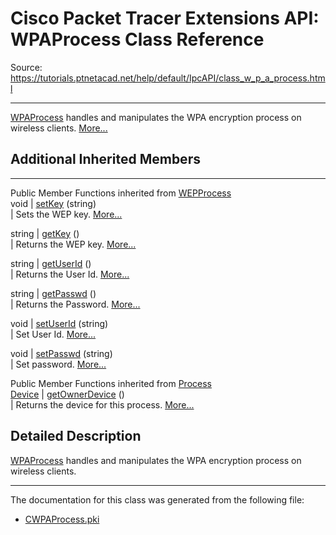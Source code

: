 # Cisco Packet Tracer Extensions API: WPAProcess Class Reference

Source: https://tutorials.ptnetacad.net/help/default/IpcAPI/class_w_p_a_process.html

---

[WPAProcess](class_w_p_a_process.html "WPAProcess handles and manipulates the WPA encryption process on wireless clients.") handles and manipulates the WPA encryption process on wireless clients. [More...](class_w_p_a_process.html#details)

##  Additional Inherited Members  
  
---  
Public Member Functions inherited from [WEPProcess](class_w_e_p_process.html)  
void | [setKey](class_w_e_p_process.html#a9e1d02c7143738f8263307db440c5f84) (string)  
| Sets the WEP key. [More...](class_w_e_p_process.html#a9e1d02c7143738f8263307db440c5f84)  
  
string | [getKey](class_w_e_p_process.html#a15984c5ceda90bdbfb50686105dca20b) ()  
| Returns the WEP key. [More...](class_w_e_p_process.html#a15984c5ceda90bdbfb50686105dca20b)  
  
string | [getUserId](class_w_e_p_process.html#a846a24b4e3bd397a73b4afbd368d103d) ()  
| Returns the User Id. [More...](class_w_e_p_process.html#a846a24b4e3bd397a73b4afbd368d103d)  
  
string | [getPasswd](class_w_e_p_process.html#afe2c2dde6edf217d6ff78d9e81edf584) ()  
| Returns the Password. [More...](class_w_e_p_process.html#afe2c2dde6edf217d6ff78d9e81edf584)  
  
void | [setUserId](class_w_e_p_process.html#ab9031aa456f130ac76135ba3e70aec9c) (string)  
| Set User Id. [More...](class_w_e_p_process.html#ab9031aa456f130ac76135ba3e70aec9c)  
  
void | [setPasswd](class_w_e_p_process.html#affa634f315d4e2458218f849b08d5a9e) (string)  
| Set password. [More...](class_w_e_p_process.html#affa634f315d4e2458218f849b08d5a9e)  
  
Public Member Functions inherited from [Process](class_process.html)  
[Device](class_device.html) | [getOwnerDevice](class_process.html#a9cc34f553b0325e0f4074301fd36b77b) ()  
| Returns the device for this process. [More...](class_process.html#a9cc34f553b0325e0f4074301fd36b77b)  
  
  
## Detailed Description

[WPAProcess](class_w_p_a_process.html "WPAProcess handles and manipulates the WPA encryption process on wireless clients.") handles and manipulates the WPA encryption process on wireless clients. 

* * *

The documentation for this class was generated from the following file:

  * [CWPAProcess.pki](_c_w_p_a_process_8pki.html)


